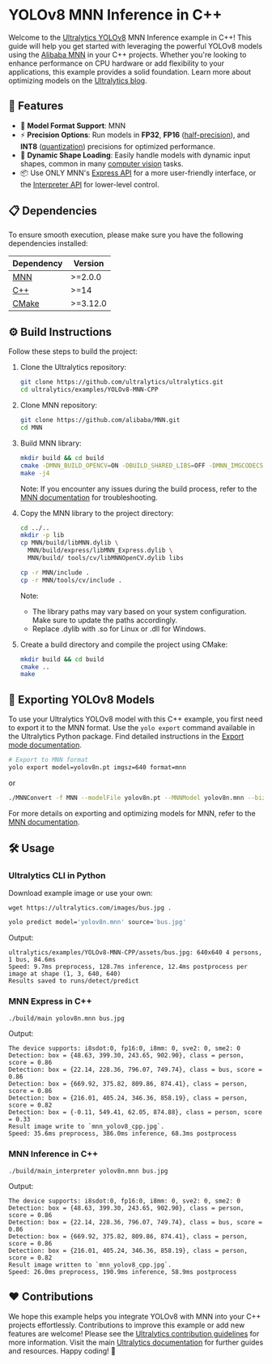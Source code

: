# YOLOv8 MNN Inference in C++

Welcome to the [Ultralytics YOLOv8](https://docs.ultralytics.com/models/yolov8/) MNN Inference example in C++! This guide will help you get started with leveraging the powerful YOLOv8 models using the [Alibaba MNN](https://mnn-docs.readthedocs.io/en/latest/) in your C++ projects. Whether you're looking to enhance performance on CPU hardware or add flexibility to your applications, this example provides a solid foundation. Learn more about optimizing models on the [Ultralytics blog](https://www.ultralytics.com/blog).

## 🌟 Features

- 🚀 **Model Format Support**: MNN
- ⚡ **Precision Options**: Run models in **FP32**, **FP16** ([half-precision](https://www.ultralytics.com/glossary/half-precision)), and **INT8** ([quantization](https://www.ultralytics.com/glossary/model-quantization)) precisions for optimized performance.
- 🔄 **Dynamic Shape Loading**: Easily handle models with dynamic input shapes, common in many [computer vision](https://www.ultralytics.com/glossary/computer-vision-cv) tasks.
- 📦 Use ONLY MNN's [Express API](https://github.com/alibaba/MNN) for a more user-friendly interface, or the [Interpreter API](https://mnn-docs.readthedocs.io/en/latest/cpp/Interpreter.html) for lower-level control.

## 📋 Dependencies

To ensure smooth execution, please make sure you have the following dependencies installed:

| Dependency                                        | Version  |
| ------------------------------------------------- | -------- |
| [MNN](https://mnn-docs.readthedocs.io/en/latest/) | >=2.0.0  |
| [C++](https://en.cppreference.com/w/)             | >=14     |
| [CMake](https://cmake.org/documentation/)         | >=3.12.0 |

## ⚙️ Build Instructions

Follow these steps to build the project:

1.  Clone the Ultralytics repository:

    ```bash
    git clone https://github.com/ultralytics/ultralytics.git
    cd ultralytics/examples/YOLOv8-MNN-CPP
    ```

2.  Clone MNN repository:

    ```bash
    git clone https://github.com/alibaba/MNN.git
    cd MNN
    ```

3.  Build MNN library:

    ```bash
    mkdir build && cd build
    cmake -DMNN_BUILD_OPENCV=ON -DBUILD_SHARED_LIBS=OFF -DMNN_IMGCODECS=ON ..
    make -j4
    ```

    Note: If you encounter any issues during the build process, refer to the [MNN documentation](https://mnn-docs.readthedocs.io/en/latest/) for troubleshooting.

4.  Copy the MNN library to the project directory:

    ```bash
    cd ../..
    mkdir -p lib
    cp MNN/build/libMNN.dylib \
      MNN/build/express/libMNN_Express.dylib \
      MNN/build/ tools/cv/libMNNOpenCV.dylib libs

    cp -r MNN/include .
    cp -r MNN/tools/cv/include .
    ```

    Note:

    - The library paths may vary based on your system configuration. Make sure to update the paths accordingly.
    - Replace .dylib with .so for Linux or .dll for Windows.

5.  Create a build directory and compile the project using CMake:
    ```bash
    mkdir build && cd build
    cmake ..
    make
    ```

## 🔄 Exporting YOLOv8 Models

To use your Ultralytics YOLOv8 model with this C++ example, you first need to export it to the MNN format. Use the `yolo export` command available in the Ultralytics Python package. Find detailed instructions in the [Export mode documentation](https://docs.ultralytics.com/modes/export/).

```bash
# Export to MNN format
yolo export model=yolov8n.pt imgsz=640 format=mnn
```

or

```bash
./MNNConvert -f MNN --modelFile yolov8n.pt --MNNModel yolov8n.mnn --bizCode biz
```

For more details on exporting and optimizing models for MNN, refer to the [MNN documentation](https://mnn-docs.readthedocs.io/en/latest/).

## 🛠️ Usage

### Ultralytics CLI in Python

Download example image or use your own:

```
wget https://ultralytics.com/images/bus.jpg .
```

```bash
yolo predict model='yolov8n.mnn' source='bus.jpg'
```

Output:

```
ultralytics/examples/YOLOv8-MNN-CPP/assets/bus.jpg: 640x640 4 persons, 1 bus, 84.6ms
Speed: 9.7ms preprocess, 128.7ms inference, 12.4ms postprocess per image at shape (1, 3, 640, 640)
Results saved to runs/detect/predict
```

### MNN Express in C++

```bash
./build/main yolov8n.mnn bus.jpg
```

Output:

```
The device supports: i8sdot:0, fp16:0, i8mm: 0, sve2: 0, sme2: 0
Detection: box = {48.63, 399.30, 243.65, 902.90}, class = person, score = 0.86
Detection: box = {22.14, 228.36, 796.07, 749.74}, class = bus, score = 0.86
Detection: box = {669.92, 375.82, 809.86, 874.41}, class = person, score = 0.86
Detection: box = {216.01, 405.24, 346.36, 858.19}, class = person, score = 0.82
Detection: box = {-0.11, 549.41, 62.05, 874.88}, class = person, score = 0.33
Result image write to `mnn_yolov8_cpp.jpg`.
Speed: 35.6ms preprocess, 386.0ms inference, 68.3ms postprocess
```

### MNN Inference in C++

```
./build/main_interpreter yolov8n.mnn bus.jpg
```

Output:

```
The device supports: i8sdot:0, fp16:0, i8mm: 0, sve2: 0, sme2: 0
Detection: box = {48.63, 399.30, 243.65, 902.90}, class = person, score = 0.86
Detection: box = {22.14, 228.36, 796.07, 749.74}, class = bus, score = 0.86
Detection: box = {669.92, 375.82, 809.86, 874.41}, class = person, score = 0.86
Detection: box = {216.01, 405.24, 346.36, 858.19}, class = person, score = 0.82
Result image written to `mnn_yolov8_cpp.jpg`.
Speed: 26.0ms preprocess, 190.9ms inference, 58.9ms postprocess
```

## ❤️ Contributions

We hope this example helps you integrate YOLOv8 with MNN into your C++ projects effortlessly. Contributions to improve this example or add new features are welcome! Please see the [Ultralytics contribution guidelines](https://docs.ultralytics.com/help/contributing/) for more information. Visit the main [Ultralytics documentation](https://docs.ultralytics.com/) for further guides and resources. Happy coding! 🚀
